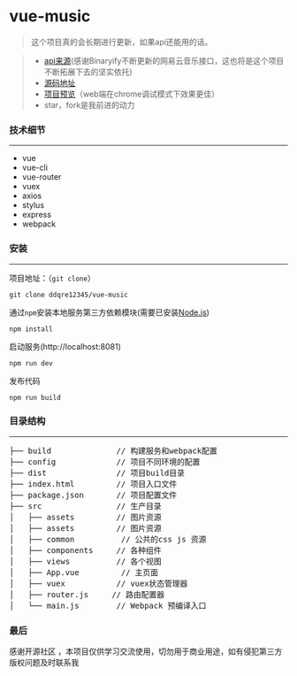 # vue-music
> 这个项目真的会长期进行更新，如果api还能用的话。

>*  [api来源](https://github.com/Binaryify/NeteaseCloudMusicApi)(感谢Binaryify不断更新的网易云音乐接口，这也将是这个项目不断拓展下去的坚实依托)
>*  [源码地址](https://github.com/ddqre12345/vue-music)
>*  [项目预览](http://118.89.226.181:8080)（web端在chrome调试模式下效果更佳）
>*  star，fork是我前进的动力

### 技术细节
***
*  vue
*  vue-cli
*  vue-router
*  vuex
*  axios
*  stylus
*  express
*  webpack

### 安装
***
项目地址：（`git clone`）
```shell
git clone ddqre12345/vue-music
```
通过`npm`安装本地服务第三方依赖模块(需要已安装[Node.js](Node.js))
```
npm install
```
启动服务(http://localhost:8081)
```
npm run dev
```
发布代码
```
npm run build
```
### 目录结构
***
<pre>
├── build              // 构建服务和webpack配置
├── config             // 项目不同环境的配置
├── dist               // 项目build目录
├── index.html         // 项目入口文件
├── package.json       // 项目配置文件
├── src                // 生产目录
│   ├── assets         // 图片资源
│   ├── assets         // 图片资源
│   ├── common          // 公共的css js 资源
│   ├── components     // 各种组件
│   ├── views          // 各个视图
│   ├── App.vue         // 主页面
│   ├── vuex           // vuex状态管理器
│   ├── router.js     // 路由配置器
│   └── main.js        // Webpack 预编译入口
</pre>

### 最后

感谢开源社区 ，本项目仅供学习交流使用，切勿用于商业用途，如有侵犯第三方版权问题及时联系我












